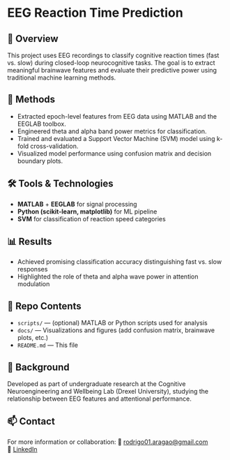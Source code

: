 # EEG Reaction Time Prediction

## 🧠 Overview
This project uses EEG recordings to classify cognitive reaction times (fast vs. slow) during closed-loop neurocognitive tasks. The goal is to extract meaningful brainwave features and evaluate their predictive power using traditional machine learning methods.

## 🧪 Methods
- Extracted epoch-level features from EEG data using MATLAB and the EEGLAB toolbox.
- Engineered theta and alpha band power metrics for classification.
- Trained and evaluated a Support Vector Machine (SVM) model using k-fold cross-validation.
- Visualized model performance using confusion matrix and decision boundary plots.

## 🛠️ Tools & Technologies
- **MATLAB** + **EEGLAB** for signal processing
- **Python (scikit-learn, matplotlib)** for ML pipeline
- **SVM** for classification of reaction speed categories

## 📊 Results
- Achieved promising classification accuracy distinguishing fast vs. slow responses
- Highlighted the role of theta and alpha wave power in attention modulation

## 📁 Repo Contents
- `scripts/` — (optional) MATLAB or Python scripts used for analysis
- `docs/` — Visualizations and figures (add confusion matrix, brainwave plots, etc.)
- `README.md` — This file

## 🧠 Background
Developed as part of undergraduate research at the Cognitive Neuroengineering and Wellbeing Lab (Drexel University), studying the relationship between EEG features and attentional performance.

## 📫 Contact
For more information or collaboration:
📧 rodrigo01.aragao@gmail.com  
🔗 [LinkedIn](https://www.linkedin.com/in/rb-aragao)
